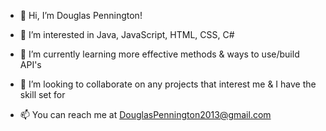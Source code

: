 - 👋 Hi, I’m Douglas Pennington!

- 👀 I’m interested in Java, JavaScript, HTML, CSS, C#

- 🌱 I’m currently learning more effective methods & ways to use/build API's

- 💞️ I’m looking to collaborate on any projects that interest me & I have the skill set for

- 📫 You can reach me at DouglasPennington2013@gmail.com


<!---
DouglasPenn23/DouglasPenn23 is a ✨ special ✨ repository because its `README.md` (this file) appears on your GitHub profile.
You can click the Preview link to take a look at your changes.
--->
